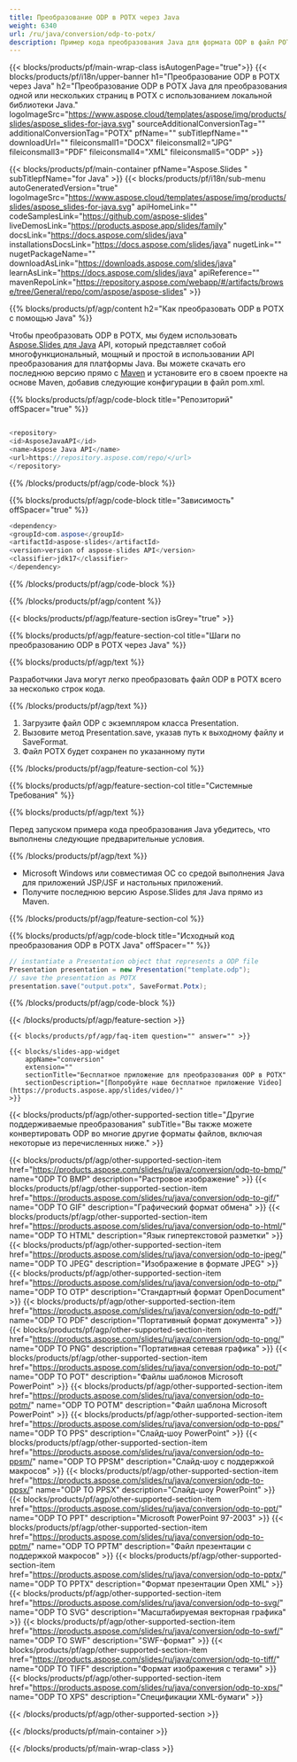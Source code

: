```yaml
---
title: Преобразование ODP в POTX через Java
weight: 6340
url: /ru/java/conversion/odp-to-potx/ 
description: Пример кода преобразования Java для формата ODP в файл POTX. Используйте этот пример кода для экспорта презентаций PowerPoint и OpenOffice в POTX в любом веб- или настольном приложении на основе Java.
---
```


{{< blocks/products/pf/main-wrap-class isAutogenPage="true">}}
{{< blocks/products/pf/i18n/upper-banner h1="Преобразование ODP в POTX через Java" h2="Преобразование ODP в POTX Java для преобразования одной или нескольких страниц в POTX с использованием локальной библиотеки Java." logoImageSrc="https://www.aspose.cloud/templates/aspose/img/products/slides/aspose_slides-for-java.svg" sourceAdditionalConversionTag="" additionalConversionTag="POTX" pfName="" subTitlepfName="" downloadUrl="" fileiconsmall1="DOCX" fileiconsmall2="JPG" fileiconsmall3="PDF" fileiconsmall4="XML" fileiconsmall5="ODP" >}}

{{< blocks/products/pf/main-container pfName="Aspose.Slides " subTitlepfName="for Java" >}}
{{< blocks/products/pf/i18n/sub-menu autoGeneratedVersion="true" logoImageSrc="https://www.aspose.cloud/templates/aspose/img/products/slides/aspose_slides-for-java.svg" apiHomeLink="" codeSamplesLink="https://github.com/aspose-slides" liveDemosLink="https://products.aspose.app/slides/family" docsLink="https://docs.aspose.com/slides/java" installationsDocsLink="https://docs.aspose.com/slides/java" nugetLink="" nugetPackageName="" downloadAsLink="https://downloads.aspose.com/slides/java" learnAsLink="https://docs.aspose.com/slides/java" apiReference="" mavenRepoLink="https://repository.aspose.com/webapp/#/artifacts/browse/tree/General/repo/com/aspose/aspose-slides" >}}

{{% blocks/products/pf/agp/content h2="Как преобразовать ODP в POTX с помощью Java" %}}

 Чтобы преобразовать ODP в POTX, мы будем использовать
 [Aspose.Slides для Java](https://products.aspose.com/slides/ru/java)
 API, который представляет собой многофункциональный, мощный и простой в использовании API преобразования для платформы Java. Вы можете скачать его последнюю версию прямо с
 [Maven](https://repository.aspose.com/webapp/#/artifacts/browse/tree/General/repo/com/aspose/aspose-slides)
 и установите его в своем проекте на основе Maven, добавив следующие конфигурации в файл pom.xml.

{{% blocks/products/pf/agp/code-block title="Репозиторий" offSpacer="true" %}}

```cs

<repository>
<id>AsposeJavaAPI</id>
<name>Aspose Java API</name>
<url>https://repository.aspose.com/repo/</url>
</repository>

```

{{% /blocks/products/pf/agp/code-block %}}

{{% blocks/products/pf/agp/code-block title="Зависимость" offSpacer="true" %}}

```cs
<dependency>
<groupId>com.aspose</groupId>
<artifactId>aspose-slides</artifactId>
<version>version of aspose-slides API</version>
<classifier>jdk17</classifier>
</dependency>

```

{{% /blocks/products/pf/agp/code-block %}}

{{% /blocks/products/pf/agp/content %}}

{{< blocks/products/pf/agp/feature-section isGrey="true" >}}

{{% blocks/products/pf/agp/feature-section-col title="Шаги по преобразованию ODP в POTX через Java" %}}

{{% blocks/products/pf/agp/text %}}

 Разработчики Java могут легко преобразовать файл ODP в POTX всего за несколько строк кода.

{{% /blocks/products/pf/agp/text %}}

1. Загрузите файл ODP с экземпляром класса Presentation.
1. Вызовите метод Presentation.save, указав путь к выходному файлу и SaveFormat.
1. Файл POTX будет сохранен по указанному пути

{{% /blocks/products/pf/agp/feature-section-col %}}

{{% blocks/products/pf/agp/feature-section-col title="Системные Требования" %}}

{{% blocks/products/pf/agp/text %}}

 Перед запуском примера кода преобразования Java убедитесь, что выполнены следующие предварительные условия.

{{% /blocks/products/pf/agp/text %}}

- Microsoft Windows или совместимая ОС со средой выполнения Java для приложений JSP/JSF и настольных приложений.
- Получите последнюю версию Aspose.Slides для Java прямо из Maven.

{{% /blocks/products/pf/agp/feature-section-col %}}

{{% blocks/products/pf/agp/code-block title="Исходный код преобразования ODP в POTX Java" offSpacer="" %}}

```cs
// instantiate a Presentation object that represents a ODP file
Presentation presentation = new Presentation("template.odp");
// save the presentation as POTX
presentation.save("output.potx", SaveFormat.Potx);   

```

{{% /blocks/products/pf/agp/code-block %}}

{{< /blocks/products/pf/agp/feature-section >}}

    {{< blocks/products/pf/agp/faq-item question="" answer="" >}}
 

<!-- aboutfile Starts -->

<!-- aboutfile Ends -->

    {{< blocks/slides-app-widget 
        appName="conversion"
        extension=""
        sectionTitle="Бесплатное приложение для преобразования ODP в POTX" 
        sectionDescription="[Попробуйте наше бесплатное приложение Video](https://products.aspose.app/slides/video/)" 
    >}}
    
{{< blocks/products/pf/agp/other-supported-section title="Другие поддерживаемые преобразования" subTitle="Вы также можете конвертировать ODP во многие другие форматы файлов, включая некоторые из перечисленных ниже." >}}

{{< blocks/products/pf/agp/other-supported-section-item href="https://products.aspose.com/slides/ru/java/conversion/odp-to-bmp/" name="ODP TO BMP" description="Растровое изображение" >}}
{{< blocks/products/pf/agp/other-supported-section-item href="https://products.aspose.com/slides/ru/java/conversion/odp-to-gif/" name="ODP TO GIF" description="Графический формат обмена" >}}
{{< blocks/products/pf/agp/other-supported-section-item href="https://products.aspose.com/slides/ru/java/conversion/odp-to-html/" name="ODP TO HTML" description="Язык гипертекстовой разметки" >}}
{{< blocks/products/pf/agp/other-supported-section-item href="https://products.aspose.com/slides/ru/java/conversion/odp-to-jpeg/" name="ODP TO JPEG" description="Изображение в формате JPEG" >}}
{{< blocks/products/pf/agp/other-supported-section-item href="https://products.aspose.com/slides/ru/java/conversion/odp-to-otp/" name="ODP TO OTP" description="Стандартный формат OpenDocument" >}}
{{< blocks/products/pf/agp/other-supported-section-item href="https://products.aspose.com/slides/ru/java/conversion/odp-to-pdf/" name="ODP TO PDF" description="Портативный формат документа" >}}
{{< blocks/products/pf/agp/other-supported-section-item href="https://products.aspose.com/slides/ru/java/conversion/odp-to-png/" name="ODP TO PNG" description="Портативная сетевая графика" >}}
{{< blocks/products/pf/agp/other-supported-section-item href="https://products.aspose.com/slides/ru/java/conversion/odp-to-pot/" name="ODP TO POT" description="Файлы шаблонов Microsoft PowerPoint" >}}
{{< blocks/products/pf/agp/other-supported-section-item href="https://products.aspose.com/slides/ru/java/conversion/odp-to-potm/" name="ODP TO POTM" description="Файл шаблона Microsoft PowerPoint" >}}
{{< blocks/products/pf/agp/other-supported-section-item href="https://products.aspose.com/slides/ru/java/conversion/odp-to-pps/" name="ODP TO PPS" description="Слайд-шоу PowerPoint" >}}
{{< blocks/products/pf/agp/other-supported-section-item href="https://products.aspose.com/slides/ru/java/conversion/odp-to-ppsm/" name="ODP TO PPSM" description="Слайд-шоу с поддержкой макросов" >}}
{{< blocks/products/pf/agp/other-supported-section-item href="https://products.aspose.com/slides/ru/java/conversion/odp-to-ppsx/" name="ODP TO PPSX" description="Слайд-шоу PowerPoint" >}}
{{< blocks/products/pf/agp/other-supported-section-item href="https://products.aspose.com/slides/ru/java/conversion/odp-to-ppt/" name="ODP TO PPT" description="Microsoft PowerPoint 97-2003" >}}
{{< blocks/products/pf/agp/other-supported-section-item href="https://products.aspose.com/slides/ru/java/conversion/odp-to-pptm/" name="ODP TO PPTM" description="Файл презентации с поддержкой макросов" >}}
{{< blocks/products/pf/agp/other-supported-section-item href="https://products.aspose.com/slides/ru/java/conversion/odp-to-pptx/" name="ODP TO PPTX" description="Формат презентации Open XML" >}}
{{< blocks/products/pf/agp/other-supported-section-item href="https://products.aspose.com/slides/ru/java/conversion/odp-to-svg/" name="ODP TO SVG" description="Масштабируемая векторная графика" >}}
{{< blocks/products/pf/agp/other-supported-section-item href="https://products.aspose.com/slides/ru/java/conversion/odp-to-swf/" name="ODP TO SWF" description="SWF-формат" >}}
{{< blocks/products/pf/agp/other-supported-section-item href="https://products.aspose.com/slides/ru/java/conversion/odp-to-tiff/" name="ODP TO TIFF" description="Формат изображения с тегами" >}}
{{< blocks/products/pf/agp/other-supported-section-item href="https://products.aspose.com/slides/ru/java/conversion/odp-to-xps/" name="ODP TO XPS" description="Спецификации XML-бумаги" >}}

{{< /blocks/products/pf/agp/other-supported-section >}}

{{< /blocks/products/pf/main-container >}}
    
{{< /blocks/products/pf/main-wrap-class >}}
